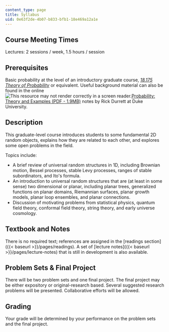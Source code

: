 ```yaml
---
content_type: page
title: Syllabus
uid: 0e63f2de-4b07-b833-bfb1-18e469a12a1e
---
```


Course Meeting Times
--------------------

Lectures: 2 sessions / week, 1.5 hours / session

Prerequisites
-------------

Basic probability at the level of an introductory graduate course, [_18.175 Theory of Probability_](/courses/18-175-theory-of-probability-spring-2014/) or equivalent. Useful background material can also be found in the online ![This resource may not render correctly in a screen reader.](/images/inacessible.gif)[Probability: Theory and Examples (PDF - 1.9MB)](https://services.math.duke.edu/~rtd/PTE/PTE5_011119.pdf) notes by Rick Durrett at Duke University.

Description
-----------

This graduate-level course introduces students to some fundamental 2D random objects, explains how they are related to each other, and explores some open problems in the field.

Topics include:

*   A brief review of universal random structures in 1D, including Brownian motion, Bessel processes, stable Levy processes, ranges of stable subordinators, and Ito's formula.
*   An introduction to universal random structures that are (at least in some sense) two dimensional or planar, including planar trees, generalized functions on planar domains, Riemannian surfaces, planar growth models, planar loop ensembles, and planar connections.
*   Discussion of motivating problems from statistical physics, quantum field theory, conformal field theory, string theory, and early universe cosmology.

Textbook and Notes
------------------

There is no required text; references are assigned in the [readings section]({{< baseurl >}}/pages/readings). A set of [lecture notes]({{< baseurl >}}/pages/lecture-notes) that is still in development is also available.

Problem Sets & Final Project
----------------------------

There will be two problem sets and one final project. The final project may be either expository or original-research based. Several suggested research problems will be presented. Collaborative efforts will be allowed.

Grading
-------

Your grade will be determined by your performance on the problem sets and the final project.